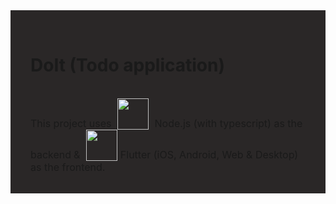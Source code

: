<div style="background:#2A2727FF; padding:32px;">
<h1> DoIt (Todo application)</h1>
<br>
<p style="display:inline;font-size:16px"> This project uses <img src="https://nodejs.org/static/images/logo.svg" style="width: 50px; height: 50px;vertical-align: bottom;
 margin-left:5px;margin-right:5px;"> Node.js (with typescript) as the backend</p>
<p style="display:inline;font-size:16px"> & <img src="https://storage.googleapis.com/cms-storage-bucket/ec64036b4eacc9f3fd73.svg" style="width: 50px; height: 50px;vertical-align: bottom; margin-left:5px;
margin-right:5px;">Flutter (iOS, Android, Web & Desktop) as the frontend. </p>
</div>


